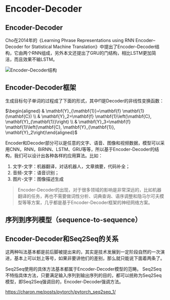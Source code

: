 

<!--
 * @version:
 * @Author:  StevenJokess（蔡舒起） https://github.com/StevenJokess
 * @Date: 2023-11-03 09:05:19
 * @LastEditors:  StevenJokess（蔡舒起） https://github.com/StevenJokess
 * @LastEditTime: 2023-11-04 09:34:01
 * @Description:
 * @Help me: make friends by a867907127@gmail.com and help me get some “foreign” things or service I need in life; 如有帮助，请资助，失业3年了。![支付宝收款码](https://github.com/StevenJokess/d2rl/blob/master/img/%E6%94%B6.jpg)
 * @TODO::
 * @Reference:
-->
# Encoder-Decoder

## Encoder-Decoder

Cho在2014年的《Learning Phrase Representations using RNN Encoder–Decoder for Statistical Machine Translation》中提出了Encoder–Decoder结构，它由两个RNN组成，另外本文还提出了GRU的门结构，相比LSTM更加简洁，而且效果不输LSTM。

![Encoder–Decoder结构](../../img/Encoder-Decoder.png)

## Encoder-Decoder框架

生成目标句子单词的过程成了下面的形式，其中f1是Decoder的非线性变换函数：

$\begin{aligned} & \mathbf{Y}_{\mathbf{1}}=\mathbf{f} \mathbf{1}(\mathbf{C}) \\ & \mathbf{Y}_2=\mathbf{f} \mathbf{1}\left(\mathbf{C}, \mathbf{Y}_{\mathbf{1}}\right) \\ & \mathbf{Y}_3=\mathbf{f} \mathbf{1}\left(\mathbf{C}, \mathbf{Y}_{\mathbf{1}}, \mathbf{Y}_2\right)\end{aligned}$

Encoder和Decoder部分可以是任意的文字、语音、图像和视频数据，模型可以采用CNN，RNN，BiRNN、LSTM、GRU等等，所以基于Encoder-Decoder的结构，我们可以设计出各种各样的应用算法。比如：

1. 文字-文字：机器翻译，对话机器人，文章摘要，代码补全；
2. 音频-文字：语音识别；
3. 图片-文字：图像描述生成

> Encoder-Decoder的出现，对于很多领域的影响是非常深远的，比如机器翻译的任务，再也不需要做词性分析、词典查询、语序调整和隐马尔可夫模型等等方案，几乎都是基于Encoder-Decoder框架的神经网络方案。

## 序列到序列模型（sequence-to-sequence）


## Encoder-Decoder和Seq2Seq的关系

这两种叫法基本都是前后脚被提出来的，其实是技术发展到一定阶段自然的一次演进，基本上可以划上等号，如果非要讲他们的差别，那么就只能说下面着两条了。

Seq2Seq使用的具体方法基本都属于Encoder-Decoder模型的范畴。
Seq2Seq不特指具体方法，只要满足输入序列到输出序列的目的，都可以统称为Seq2Seq模型，即Seq2Seq强调目的，Encoder-Decoder强调方法。

https://charon.me/posts/pytorch/pytorch_seq2seq_1/
